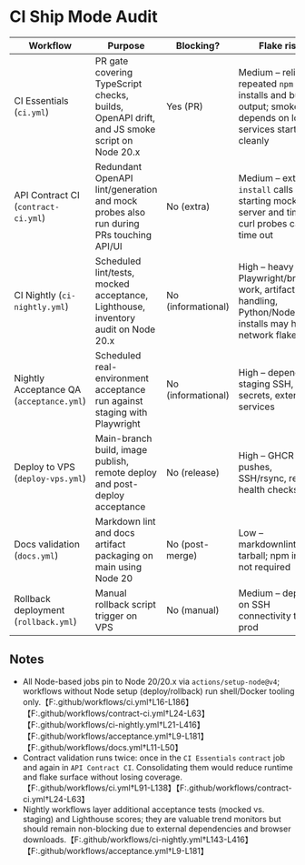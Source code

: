 # CI Ship Mode Audit

| Workflow | Purpose | Blocking? | Flake risk | Keep/Defer |
| --- | --- | --- | --- | --- |
| CI Essentials (`ci.yml`) | PR gate covering TypeScript checks, builds, OpenAPI drift, and JS smoke script on Node 20.x | Yes (PR) | Medium – relies on repeated `npm ci` installs and build output; smoke step depends on local services starting cleanly | Keep blocking, core merge bar |
| API Contract CI (`contract-ci.yml`) | Redundant OpenAPI lint/generation and mock probes also run during PRs touching API/UI | No (extra) | Medium – extra `npm install` calls plus starting mock server and timed curl probes can time out | Defer/merge into CI Essentials |
| CI Nightly (`ci-nightly.yml`) | Scheduled lint/tests, mocked acceptance, Lighthouse, inventory audit on Node 20.x | No (informational) | High – heavy Playwright/browser work, artifact handling, Python/Node installs may hit network flakes | Keep optional nightly signal |
| Nightly Acceptance QA (`acceptance.yml`) | Scheduled real-environment acceptance run against staging with Playwright | No (informational) | High – depends on staging SSH, secrets, external services | Keep optional, monitor failures |
| Deploy to VPS (`deploy-vps.yml`) | Main-branch build, image publish, remote deploy and post-deploy acceptance | No (release) | High – GHCR pushes, SSH/rsync, remote health checks | Keep (release automation) |
| Docs validation (`docs.yml`) | Markdown lint and docs artifact packaging on main using Node 20 | No (post-merge) | Low – markdownlint and tarball; npm install not required | Keep optional |
| Rollback deployment (`rollback.yml`) | Manual rollback script trigger on VPS | No (manual) | Medium – depends on SSH connectivity to prod | Keep manual tool |

## Notes
- All Node-based jobs pin to Node 20/20.x via `actions/setup-node@v4`; workflows without Node setup (deploy/rollback) run shell/Docker tooling only.【F:.github/workflows/ci.yml†L16-L186】【F:.github/workflows/contract-ci.yml†L24-L63】【F:.github/workflows/ci-nightly.yml†L21-L416】【F:.github/workflows/acceptance.yml†L9-L181】【F:.github/workflows/docs.yml†L11-L50】
- Contract validation runs twice: once in the `CI Essentials` `contract` job and again in `API Contract CI`. Consolidating them would reduce runtime and flake surface without losing coverage.【F:.github/workflows/ci.yml†L91-L138】【F:.github/workflows/contract-ci.yml†L24-L63】
- Nightly workflows layer additional acceptance tests (mocked vs. staging) and Lighthouse scores; they are valuable trend monitors but should remain non-blocking due to external dependencies and browser downloads.【F:.github/workflows/ci-nightly.yml†L143-L416】【F:.github/workflows/acceptance.yml†L9-L181】
